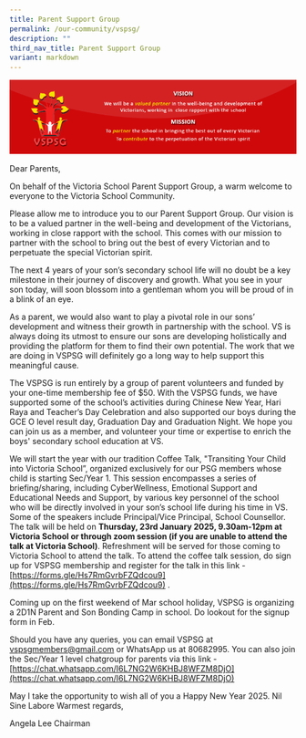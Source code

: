 ```yaml
---
title: Parent Support Group
permalink: /our-community/vspsg/
description: ""
third_nav_title: Parent Support Group
variant: markdown
---
```

![](/images/PSG-Home-Page-Header.gif)

Dear Parents,

On behalf of the Victoria School Parent Support Group, a warm welcome to everyone to the Victoria School Community.

Please allow me to introduce you to our Parent Support Group. Our vision is to be a valued partner in the well-being and development of the Victorians, working in close rapport with the school. This comes with our mission to partner with the school to bring out the best of every Victorian and to perpetuate the special Victorian spirit.

The next 4 years of your son’s secondary school life will no doubt be a key milestone in their journey of discovery and growth. What you see in your son today, will soon blossom into a gentleman whom you will be proud of in a blink of an eye.

As a parent, we would also want to play a pivotal role in our sons’ development and witness their growth in partnership with the school. VS is always doing its utmost to ensure our sons are developing holistically and providing the platform for them to find their own potential. The work that we are doing in VSPSG will definitely go a long way to help support this meaningful cause.

The VSPSG is run entirely by a group of parent volunteers and funded by your one-time membership fee of $50. With the VSPSG funds, we have supported some of the school’s activities during Chinese New Year, Hari Raya and Teacher’s Day Celebration and also supported our boys during the GCE O level result day, Graduation Day and Graduation Night. We hope you can join us as a member, and volunteer your time or expertise to enrich the boys' secondary school education at VS.

We will start the year with our tradition Coffee Talk, "Transiting Your Child into Victoria School”, organized exclusively for our PSG members whose child is starting Sec/Year 1. This session encompasses a series of briefing/sharing, including CyberWellness, Emotional Support and Educational Needs and Support, by various key personnel of the school who will be directly involved in your son’s school life during his time in VS. Some of the speakers include Principal/Vice Principal, School Counsellor. The talk will be held on **Thursday, 23rd January 2025, 9.30am-12pm at Victoria School or through zoom session (if you are unable to attend the talk at Victoria School)**. Refreshment will be served for those coming to Victoria School to attend the talk. To attend the coffee talk session, do sign up for VSPSG membership and register for the talk in this link - [https://forms.gle/Hs7RmGvrbFZQdcou9](https://forms.gle/Hs7RmGvrbFZQdcou9) .

Coming up on the first weekend of Mar school holiday, VSPSG is organizing a 2D1N Parent and Son Bonding Camp in school. Do lookout for the signup form in Feb.

Should you have any queries, you can email VSPSG at [vspsgmembers@gmail.com](mailto:vspsgmembers@gmail.com) or WhatsApp us at 80682995. You can also join the Sec/Year 1 level chatgroup for parents via this link - [https://chat.whatsapp.com/I6L7NG2W6KHBJ8WFZM8DjO](https://chat.whatsapp.com/I6L7NG2W6KHBJ8WFZM8DjO)

May I take the opportunity to wish all of you a Happy New Year 2025. Nil Sine Labore Warmest regards,

Angela Lee Chairman
